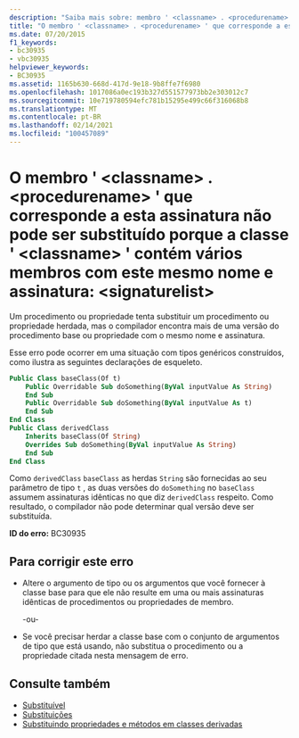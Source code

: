 ```yaml
---
description: "Saiba mais sobre: membro ' <classname> . <procedurename> ' que corresponde a esta assinatura não pode ser substituído porque a classe ' <classname> ' contém vários membros com este mesmo nome e assinatura: <signaturelist>"
title: "O membro ' <classname> . <procedurename> ' que corresponde a esta assinatura não pode ser substituído porque a classe ' <classname> ' contém vários membros com este mesmo nome e assinatura: <signaturelist>"
ms.date: 07/20/2015
f1_keywords:
- bc30935
- vbc30935
helpviewer_keywords:
- BC30935
ms.assetid: 1165b630-668d-417d-9e18-9b8ffe7f6980
ms.openlocfilehash: 1017086a0ec193b327d551577973bb2e303012c7
ms.sourcegitcommit: 10e719780594efc781b15295e499c66f316068b8
ms.translationtype: MT
ms.contentlocale: pt-BR
ms.lasthandoff: 02/14/2021
ms.locfileid: "100457089"
---
```

# <a name="member-classnameprocedurename-that-matches-this-signature-cannot-be-overridden-because-the-class-classname-contains-multiple-members-with-this-same-name-and-signature-signaturelist"></a>O membro ' \<classname> . \<procedurename> ' que corresponde a esta assinatura não pode ser substituído porque a classe ' \<classname> ' contém vários membros com este mesmo nome e assinatura: \<signaturelist>

Um procedimento ou propriedade tenta substituir um procedimento ou propriedade herdada, mas o compilador encontra mais de uma versão do procedimento base ou propriedade com o mesmo nome e assinatura.  
  
 Esse erro pode ocorrer em uma situação com tipos genéricos construídos, como ilustra as seguintes declarações de esqueleto.  
  
```vb  
Public Class baseClass(Of t)  
    Public Overridable Sub doSomething(ByVal inputValue As String)  
    End Sub  
    Public Overridable Sub doSomething(ByVal inputValue As t)  
    End Sub  
End Class  
Public Class derivedClass  
    Inherits baseClass(Of String)  
    Overrides Sub doSomething(ByVal inputValue As String)  
    End Sub  
End Class  
```  
  
 Como `derivedClass` `baseClass` as herdas `String` são fornecidas ao seu parâmetro de tipo `t` , as duas versões do `doSomething` no `baseClass` assumem assinaturas idênticas no que diz `derivedClass` respeito. Como resultado, o compilador não pode determinar qual versão deve ser substituída.  
  
 **ID do erro:** BC30935  
  
## <a name="to-correct-this-error"></a>Para corrigir este erro  
  
- Altere o argumento de tipo ou os argumentos que você fornecer à classe base para que ele não resulte em uma ou mais assinaturas idênticas de procedimentos ou propriedades de membro.  
  
     -ou-  
  
- Se você precisar herdar a classe base com o conjunto de argumentos de tipo que está usando, não substitua o procedimento ou a propriedade citada nesta mensagem de erro.  
  
## <a name="see-also"></a>Consulte também

- [Substituível](../language-reference/modifiers/overridable.md)
- [Substituições](../language-reference/modifiers/overrides.md)
- [Substituindo propriedades e métodos em classes derivadas](../programming-guide/language-features/objects-and-classes/inheritance-basics.md#overriding-properties-and-methods-in-derived-classes)
